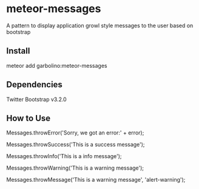 meteor-messages
===============

A pattern to display application growl style messages to the user based on bootstrap


## <a name="install"></a> Install

meteor add garbolino:meteor-messages

## <a name="install"></a> Dependencies

Twitter Bootstrap v3.2.0

## <a name="install"></a> How to Use

 Messages.throwError('Sorry, we got an error:' + error);
 
 Messages.throwSuccess('This is a success message');

 Messages.throwInfo('This is a info message');

 Messages.throwWarning('This is a warning message');

 Messages.throwMessage('This is a warning message', 'alert-warning');
